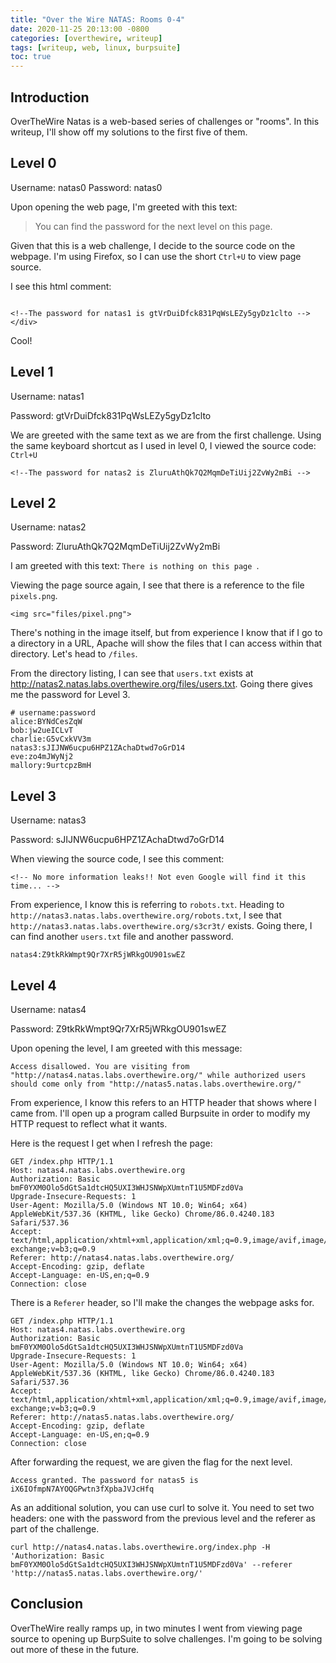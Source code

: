 ```yaml
---
title: "Over the Wire NATAS: Rooms 0-4"
date: 2020-11-25 20:13:00 -0800
categories: [overthewire, writeup]
tags: [writeup, web, linux, burpsuite]
toc: true
---
```

## Introduction

OverTheWire Natas is a web-based series of challenges or "rooms". In this writeup, I'll show off my solutions to the first five of them.

## Level 0

Username: natas0
Password: natas0

Upon opening the web page, I'm greeted with this text: 

> You can find the password for the next level on this page. 

Given that this is a web challenge, I decide to the source code on the webpage. I'm using Firefox, so I can use the short ``Ctrl+U`` to view page source.

I see this html comment:

```

<!--The password for natas1 is gtVrDuiDfck831PqWsLEZy5gyDz1clto -->
</div>
```

Cool!

## Level 1
Username: natas1

Password: gtVrDuiDfck831PqWsLEZy5gyDz1clto

We are greeted with the same text as we are from the first challenge. Using the same keyboard shortcut as I used in level 0, I viewed the source code: ``Ctrl+U``

```
<!--The password for natas2 is ZluruAthQk7Q2MqmDeTiUij2ZvWy2mBi -->
```

## Level 2
Username: natas2

Password: ZluruAthQk7Q2MqmDeTiUij2ZvWy2mBi

I am greeted with this text: ``There is nothing on this page ``.

Viewing the page source again, I see that there is a reference to the file ``pixels.png``. 

```
<img src="files/pixel.png">
```

There's nothing in the image itself, but from experience I know that if I go to a directory in a URL, Apache will show the files that I can access within that directory. Let's head to ``/files``. 

From the directory listing, I can see that ``users.txt`` exists at http://natas2.natas.labs.overthewire.org/files/users.txt. Going there gives me the password for Level 3.

```
# username:password
alice:BYNdCesZqW
bob:jw2ueICLvT
charlie:G5vCxkVV3m
natas3:sJIJNW6ucpu6HPZ1ZAchaDtwd7oGrD14
eve:zo4mJWyNj2
mallory:9urtcpzBmH
```

## Level 3
Username: natas3

Password: sJIJNW6ucpu6HPZ1ZAchaDtwd7oGrD14

When viewing the source code, I see this comment:

```
<!-- No more information leaks!! Not even Google will find it this time... -->
```

From experience, I know this is referring to ``robots.txt``. Heading to ``http://natas3.natas.labs.overthewire.org/robots.txt``, I see that ``http://natas3.natas.labs.overthewire.org/s3cr3t/`` exists. Going there, I can find another ``users.txt`` file and another password. 

```
natas4:Z9tkRkWmpt9Qr7XrR5jWRkgOU901swEZ
```

## Level 4
Username: natas4

Password: Z9tkRkWmpt9Qr7XrR5jWRkgOU901swEZ

Upon opening the level, I am greeted with this message:

```
Access disallowed. You are visiting from "http://natas4.natas.labs.overthewire.org/" while authorized users should come only from "http://natas5.natas.labs.overthewire.org/"
```

From experience, I know this refers to an HTTP header that shows where I came from. I'll open up a program called Burpsuite in order to modify my HTTP request to reflect what it wants.

Here is the request I get when I refresh the page: 

```
GET /index.php HTTP/1.1
Host: natas4.natas.labs.overthewire.org
Authorization: Basic bmF0YXM0Olo5dGtSa1dtcHQ5UXI3WHJSNWpXUmtnT1U5MDFzd0Va
Upgrade-Insecure-Requests: 1
User-Agent: Mozilla/5.0 (Windows NT 10.0; Win64; x64) AppleWebKit/537.36 (KHTML, like Gecko) Chrome/86.0.4240.183 Safari/537.36
Accept: text/html,application/xhtml+xml,application/xml;q=0.9,image/avif,image/webp,image/apng,*/*;q=0.8,application/signed-exchange;v=b3;q=0.9
Referer: http://natas4.natas.labs.overthewire.org/
Accept-Encoding: gzip, deflate
Accept-Language: en-US,en;q=0.9
Connection: close
```

There is a ``Referer`` header, so I'll make the changes the webpage asks for. 


```
GET /index.php HTTP/1.1
Host: natas4.natas.labs.overthewire.org
Authorization: Basic bmF0YXM0Olo5dGtSa1dtcHQ5UXI3WHJSNWpXUmtnT1U5MDFzd0Va
Upgrade-Insecure-Requests: 1
User-Agent: Mozilla/5.0 (Windows NT 10.0; Win64; x64) AppleWebKit/537.36 (KHTML, like Gecko) Chrome/86.0.4240.183 Safari/537.36
Accept: text/html,application/xhtml+xml,application/xml;q=0.9,image/avif,image/webp,image/apng,*/*;q=0.8,application/signed-exchange;v=b3;q=0.9
Referer: http://natas5.natas.labs.overthewire.org/
Accept-Encoding: gzip, deflate
Accept-Language: en-US,en;q=0.9
Connection: close
```

After forwarding the request, we are given the flag for the next level.

```
Access granted. The password for natas5 is iX6IOfmpN7AYOQGPwtn3fXpbaJVJcHfq
```

As an additional solution, you can use curl to solve it. You need to set two headers: one with the password from the previous level and the referer as part of the challenge.

```
curl http://natas4.natas.labs.overthewire.org/index.php -H 'Authorization: Basic bmF0YXM0Olo5dGtSa1dtcHQ5UXI3WHJSNWpXUmtnT1U5MDFzd0Va' --referer 'http://natas5.natas.labs.overthewire.org/'
```

## Conclusion

OverTheWire really ramps up, in two minutes I went from viewing page source to opening up BurpSuite to solve challenges. I'm going to be solving out more of these in the future.

